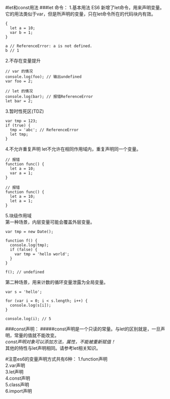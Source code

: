 #let和const用法
###let 命令：
1.基本用法
ES6 新增了let命令，用来声明变量。它的用法类似于var，但是所声明的变量，只在let命令所在的代码块内有效。
```
{
  let a = 10;
  var b = 1;
}

a // ReferenceError: a is not defined.
b // 1
```
2.不存在变量提升
```
// var 的情况
console.log(foo); // 输出undefined
var foo = 2;

// let 的情况
console.log(bar); // 报错ReferenceError
let bar = 2;
```
3.暂时性死区(TDZ)
```
var tmp = 123;
if (true) {
  tmp = 'abc'; // ReferenceError
  let tmp;
}
```
4.不允许重复声明
let不允许在相同作用域内，重复声明同一个变量。
```
// 报错
function func() {
  let a = 10;
  var a = 1;
}

// 报错
function func() {
  let a = 10;
  let a = 1;
}
```
5.块级作用域    
第一种场景，内层变量可能会覆盖外层变量。
```
var tmp = new Date();

function f() {
  console.log(tmp);
  if (false) {
    var tmp = 'hello world';
  }
}

f(); // undefined
```
第二种场景，用来计数的循环变量泄露为全局变量。
```
var s = 'hello';

for (var i = 0; i < s.length; i++) {
  console.log(s[i]);
}

console.log(i); // 5
```
###const声明：
#####const声明是一个只读的常量。与let的区别就是，一旦声明，常量的值就不能改变。     
*const声明对象可以添加方法，属性，不能被重新赋值！*       
其他的特性与let声明相同。请参考let相关知识。

#注意es6的变量声明方式共有6种：
1.function声明    
2.var声明   
3.let声明   
4.const声明   
5.class声明  
6.import声明   